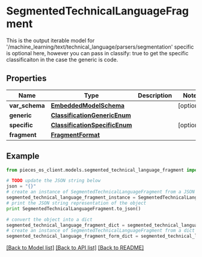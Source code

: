 # SegmentedTechnicalLanguageFragment

This is the output iterable model for '/machine_learning/text/technical_language/parsers/segmentation'  specific is optional here, however you can pass in classify: true to get the specific classificaiton in the case the generic is code.

## Properties

Name | Type | Description | Notes
------------ | ------------- | ------------- | -------------
**var_schema** | [**EmbeddedModelSchema**](EmbeddedModelSchema) |  | [optional] 
**generic** | [**ClassificationGenericEnum**](ClassificationGenericEnum) |  | 
**specific** | [**ClassificationSpecificEnum**](ClassificationSpecificEnum) |  | [optional] 
**fragment** | [**FragmentFormat**](FragmentFormat) |  | 

## Example

```python
from pieces_os_client.models.segmented_technical_language_fragment import SegmentedTechnicalLanguageFragment

# TODO update the JSON string below
json = "{}"
# create an instance of SegmentedTechnicalLanguageFragment from a JSON string
segmented_technical_language_fragment_instance = SegmentedTechnicalLanguageFragment.from_json(json)
# print the JSON string representation of the object
print SegmentedTechnicalLanguageFragment.to_json()

# convert the object into a dict
segmented_technical_language_fragment_dict = segmented_technical_language_fragment_instance.to_dict()
# create an instance of SegmentedTechnicalLanguageFragment from a dict
segmented_technical_language_fragment_form_dict = segmented_technical_language_fragment.from_dict(segmented_technical_language_fragment_dict)
```
[[Back to Model list]](../README#documentation-for-models) [[Back to API list]](../README#documentation-for-api-endpoints) [[Back to README]](../README)


